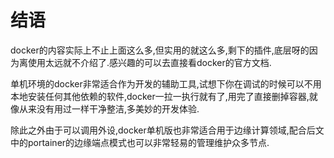# 结语

docker的内容实际上不止上面这么多,但实用的就这么多,剩下的插件,底层呀的因为离使用太远就不介绍了.感兴趣的可以去直接看docker的官方文档.

单机环境的docker非常适合作为开发的辅助工具,试想下你在调试的时候可以不用本地安装任何其他依赖的软件,docker一拉一执行就有了,用完了直接删掉容器,就像从来没有用过一样干净整洁,多美妙的开发体验.

除此之外由于可以调用外设,docker单机版也非常适合用于边缘计算领域,配合后文中的portainer的边缘端点模式也可以非常轻易的管理维护众多节点.